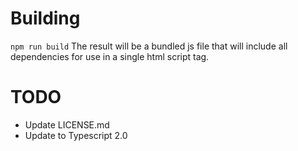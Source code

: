 # Building
`npm run build`
The result will be a bundled js file that will include all dependencies for use in a single html script tag.

# TODO
* Update LICENSE.md
* Update to Typescript 2.0


